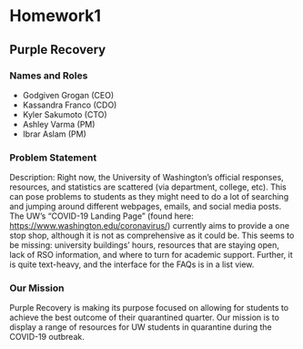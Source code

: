 # Homework1

## Purple Recovery

### Names and Roles
- Godgiven Grogan (CEO)
- Kassandra Franco (CDO)
- Kyler Sakumoto (CTO)
- Ashley Varma (PM)
- Ibrar Aslam (PM)

### Problem Statement
Description: Right now, the University of Washington’s official responses, resources, and statistics are scattered (via department, college, etc). This can pose problems to students as they might need to do a lot of searching and jumping around different webpages, emails, and social media posts. The UW’s “COVID-19 Landing Page” (found here: https://www.washington.edu/coronavirus/) currently aims to provide a one stop shop, although it is not as comprehensive as it could be. This seems to be missing: university buildings’ hours, resources that are staying open, lack of RSO information, and where to turn for academic support. Further, it is quite text-heavy, and the interface for the FAQs is in a list view. 

### Our Mission 
Purple Recovery is making its purpose focused on allowing for students to achieve the best outcome of their quarantined quarter. Our mission is to display a range of resources for UW students in quarantine during the COVID-19 outbreak.

